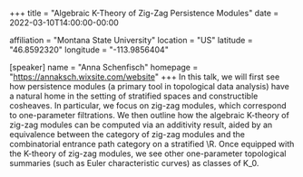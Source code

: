 +++
title = "Algebraic K-Theory of Zig-Zag Persistence Modules"
date = 2022-03-10T14:00:00-00:00

affiliation = "Montana State University"
location = "US"
latitude = "46.8592320"
longitude = "-113.9856404"
 
[speaker]
  name = "Anna Schenfisch"
  homepage = "https://annaksch.wixsite.com/website"
+++
In this talk, we will first see how persistence modules (a primary tool in topological data analysis) have a natural home in the setting of stratified spaces and constructible cosheaves. In particular, we focus on zig-zag modules, which correspond to one-parameter filtrations. We then outline how the algebraic K-theory of zig-zag modules can be computed via an additivity result, aided by an equivalence between the category of zig-zag modules and the combinatorial entrance path category on a stratified \R. Once equipped with the K-theory of zig-zag modules, we see other one-parameter topological summaries (such as Euler characteristic curves) as classes of K_0.